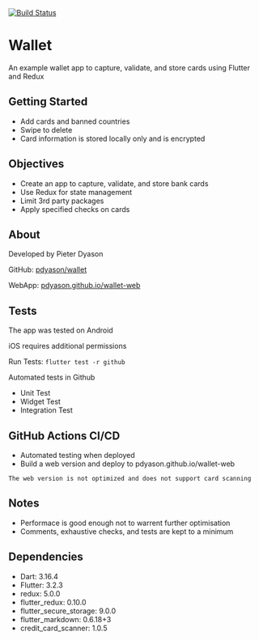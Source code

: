<a href="https://github.com/pdyason/wallet/actions">
    <img src="https://github.com/pdyason/wallet/workflows/test-wallet/badge.svg" alt="Build Status">
</a>

# Wallet

An example wallet app to capture, validate, and store cards using Flutter and Redux

## Getting Started

- Add cards and banned countries
- Swipe to delete
- Card information is stored locally only and is encrypted

## Objectives

- Create an app to capture, validate, and store bank cards
- Use Redux for state management
- Limit 3rd party packages
- Apply specified checks on cards

## About

Developed by Pieter Dyason

GitHub: [pdyason/wallet](https://github.com/pdyason/wallet)

WebApp: [pdyason.github.io/wallet-web](https://pdyason.github.io/wallet-web/)

## Tests

The app was tested on Android

iOS requires additional permissions

Run Tests: `flutter test -r github`

Automated tests in Github

- Unit Test
- Widget Test
- Integration Test

## GitHub Actions CI/CD

- Automated testing when deployed
- Build a web version and deploy to pdyason.github.io/wallet-web

`The web version is not optimized and does not support card scanning`

## Notes

- Performace is good enough not to warrent further optimisation
- Comments, exhaustive checks, and tests are kept to a minimum

## Dependencies

- Dart: 3.16.4
- Flutter: 3.2.3
- redux: 5.0.0
- flutter_redux: 0.10.0
- flutter_secure_storage: 9.0.0
- flutter_markdown: 0.6.18+3
- credit_card_scanner: 1.0.5
